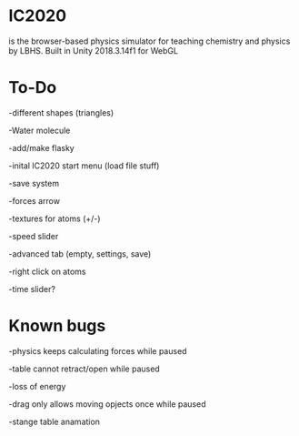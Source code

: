 # IC2020
is the browser-based physics simulator for teaching chemistry and physics by LBHS.
Built in Unity 2018.3.14f1 for WebGL

# To-Do
-different shapes (triangles)

-Water molecule

-add/make flasky

-inital IC2020 start menu (load file stuff)

-save system

-forces arrow

-textures for atoms (+/-)

-speed slider

-advanced tab (empty, settings, save)

-right click on atoms

-time slider?

# Known bugs
-physics keeps calculating forces while paused

-table cannot retract/open while paused

-loss of energy

-drag only allows moving opjects once while paused

-stange table anamation

